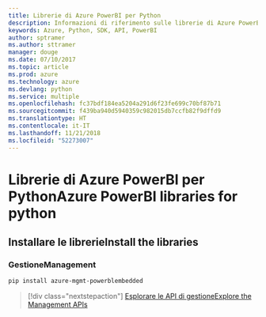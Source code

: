 ```yaml
---
title: Librerie di Azure PowerBI per Python
description: Informazioni di riferimento sulle librerie di Azure PowerBI per Python
keywords: Azure, Python, SDK, API, PowerBI
author: sptramer
ms.author: sttramer
manager: douge
ms.date: 07/10/2017
ms.topic: article
ms.prod: azure
ms.technology: azure
ms.devlang: python
ms.service: multiple
ms.openlocfilehash: fc37bdf184ea5204a291d6f23fe699c70bf87b71
ms.sourcegitcommit: f439ba940d5940359c982015db7ccfb82f9dffd9
ms.translationtype: HT
ms.contentlocale: it-IT
ms.lasthandoff: 11/21/2018
ms.locfileid: "52273007"
---
```

# <a name="azure-powerbi-libraries-for-python"></a><span data-ttu-id="2fb57-104">Librerie di Azure PowerBI per Python</span><span class="sxs-lookup"><span data-stu-id="2fb57-104">Azure PowerBI libraries for python</span></span>

## <a name="install-the-libraries"></a><span data-ttu-id="2fb57-105">Installare le librerie</span><span class="sxs-lookup"><span data-stu-id="2fb57-105">Install the libraries</span></span>


### <a name="management"></a><span data-ttu-id="2fb57-106">Gestione</span><span class="sxs-lookup"><span data-stu-id="2fb57-106">Management</span></span>

```bash
pip install azure-mgmt-powerblembedded
```
> [!div class="nextstepaction"]
> [<span data-ttu-id="2fb57-107">Esplorare le API di gestione</span><span class="sxs-lookup"><span data-stu-id="2fb57-107">Explore the Management APIs</span></span>](/python/api/overview/azure/powerbi/management)
